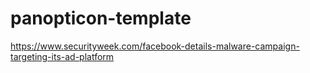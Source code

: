 # panopticon-template

https://www.securityweek.com/facebook-details-malware-campaign-targeting-its-ad-platform
